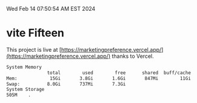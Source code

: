 Wed Feb 14 07:50:54 AM EST 2024

# vite Fifteen


This project is live at [https://marketingpreference.vercel.app/](https://marketingpreference.vercel.app/) thanks to Vercel.

```bash
System Memory
               total        used        free      shared  buff/cache   available
Mem:            15Gi       3.8Gi       1.6Gi       847Mi        11Gi        11Gi
Swap:          8.0Gi       737Mi       7.3Gi
System Storage
505M	.
```
